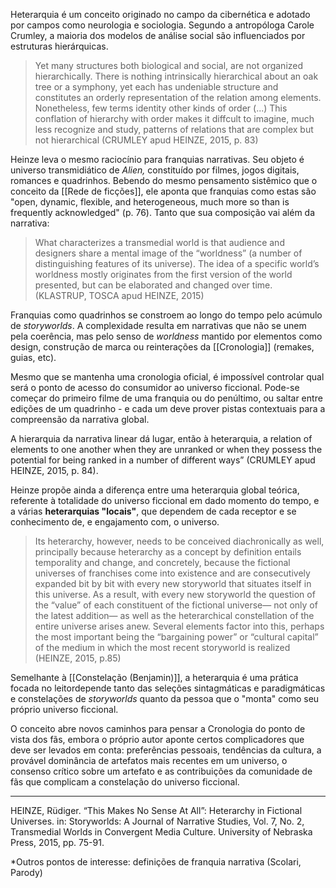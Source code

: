 Heterarquia é um conceito originado no campo da cibernética e adotado por campos como neurologia e sociologia. Segundo a antropóloga Carole Crumley, a maioria dos modelos de análise social são influenciados por estruturas hierárquicas. 

> Yet many structures both biological and social, are not organized hierarchically. There is nothing intrinsically hierarchical about an oak tree or a symphony, yet each has undeniable structure and constitutes an orderly representation of the relation among elements. Nonetheless, few terms identity other kinds of order (...) This conflation of hierarchy with order makes it diffcult to imagine, much less recognize and study, patterns of relations that are complex but not hierarchical (CRUMLEY apud HEINZE, 2015, p. 83)

Heinze leva o mesmo raciocínio para franquias narrativas. Seu objeto é universo transmidiático de *Alien,* constituído por filmes, jogos digitais, romances e quadrinhos. Bebendo do mesmo pensamento sistêmico que o conceito da [[Rede de ficções]], ele aponta que franquias como estas são "open, dynamic, flexible, and heterogeneous, much more so than is frequently acknowledged" (p. 76). Tanto que sua composição vai além da narrativa:

>What characterizes a transmedial world is that audience and designers share a mental image of the “worldness” (a number of distinguishing features of its universe). The idea of a specific world’s worldness mostly originates from the first version of the world presented, but can be elaborated and changed over time. (KLASTRUP, TOSCA apud HEINZE, 2015)

Franquias como quadrinhos se constroem ao longo do tempo pelo acúmulo de *storyworlds*. A complexidade resulta em narrativas que não se unem pela coerência, mas pelo senso de *worldness* mantido por elementos como design, construção de marca ou reinterações da [[Cronologia]] (remakes, guias, etc). 

Mesmo que se mantenha uma cronologia oficial, é impossível controlar qual será o ponto de acesso do consumidor ao universo ficcional. Pode-se começar do primeiro filme de uma franquia ou do penúltimo, ou saltar entre edições de um quadrinho - e cada um deve prover pistas contextuais para a compreensão da narrativa global. 

A hierarquia da narrativa linear dá lugar, então à heterarquia, a relation of elements to one another when they are unranked or when they possess the potential for being ranked in a number of different ways” (CRUMLEY apud HEINZE, 2015, p. 84).

Heinze propõe ainda a diferença entre uma heterarquia global teórica, referente à totalidade do universo ficcional em dado momento do tempo, e a várias **heterarquias "locais"**, que dependem de cada receptor e se conhecimento de, e engajamento com, o universo.

>Its heterarchy, however, needs to be conceived diachronically as well, principally because heterarchy as a concept by definition entails temporality and change, and concretely, because the fictional universes of franchises come into existence and are consecutively expanded bit by bit with every new storyworld that situates itself in this universe. As a result, with every new storyworld the question of the “value” of each constituent of the fictional universe— not only of the latest addition— as well as the heterarchical constellation of the entire universe arises anew. Several elements factor into this, perhaps the most important being the “bargaining power” or “cultural capital” of the medium in which the most recent storyworld is realized (HEINZE, 2015, p.85)

Semelhante à [[Constelação (Benjamin)]], a heterarquia é uma prática focada no leitordepende tanto das seleções sintagmáticas e paradigmáticas e constelações de *storyworlds* quanto da pessoa que o "monta" como seu próprio universo ficcional.

O conceito abre novos caminhos para pensar a Cronologia do ponto de vista dos fãs, embora o próprio autor aponte certos complicadores que deve ser levados em conta: preferências pessoais, tendências da cultura, a provável dominância de artefatos mais recentes em um universo, o consenso crítico sobre um artefato e as contribuições da comunidade de fãs que complicam a constelação do universo ficcional.

---
HEINZE, Rüdiger. “This Makes No Sense At All”: Heterarchy in Fictional Universes. in: Storyworlds: A Journal of Narrative Studies, Vol. 7, No. 2, Transmedial Worlds in Convergent Media Culture. University of Nebraska Press, 2015, pp. 75-91.

*Outros pontos de interesse: definições de franquia narrativa (Scolari, Parody)